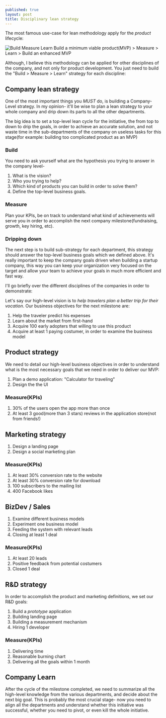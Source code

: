 ```yaml
---
published: true
layout: post
title: Disciplinary lean strategy
---
```

The most famous use-case for lean methodology apply for the _product_ lifecycle:

<img src="http://www.cu-tcdc.com/wp-content/uploads/2014/07/Diagrame-031.jpg" alt="Build Measure Learn" style="max-height: 400px;" />
Build a minimum viable product(MVP) > Measure > Learn > Build an enhanced MVP


Although, I believe this methodology can be applied for other disciplines of the company, and not only for product development.
You just need to build the "Build > Measure > Learn" strategy for each discipline:
 
## Company lean strategy
One of the most important things you *MUST* do, is building a Company-Level strategy. In my opinion- it'll be wise to plan a
lean strategy to your whole company and drip down its parts to all the other departments.

The big idea is to set a top-level lean cycle for the initiative, the from top to down to drip the goals, in order to achieve
an accurate solution, and not waste time in the sub-departments of the company on useless tasks for this stage(for example:
building too complicated product as an MVP)

### Build
You need to ask yourself what are the hypothesis you trying to answer in the company level-

1. What is the vision?
1. Who you trying to help?
1. Which kind of products you can build in order to solve them?
1. Define the top-level business goals.

### Measure
Plan your KPIs, be on track to understand what kind of achievements will serve you in order to accomplish the next company
milestone(fundraising, growth, key hiring, etc).

### Dripping down
The next step is to build sub-strategy for each department, this strategy should answer the top-level business goals which
we defined above.
It's really important to keep the company goals driven when building a startup company, this way you can keep your organization
very focused on the target and allow your team to achieve your goals in much more efficient and fast way.

I'll go briefly over the different disciplines of the companies in order to demonstrate:

Let's say our high-level vision is to *help travelers plan a better trip for their vocation*. Our business objectives for the
next milestone are:

1. Help the traveler predict his expenses
1. Learn about the market from first-hand
1. Acquire 100 early adopters that willing to use this product
1. Acquire at least 1 paying costumer, in order to examine the business model

## Product strategy
We need to detail our high-level business objectives in order to understand what is the most necessary goals that we need
in order to deliver our MVP:

1. Plan a demo application: "Calculator for traveling"
1. Design the the UI

### Measure(KPIs)
1. 30% of the users open the app more than once
1. At least 3 good(more than 3 stars) reviews in the application store(not from friends!)

## Marketing strategy
1. Design a landing page
1. Design a social marketing plan

### Measure(KPIs)
1. At least 30% conversion rate to the website
1. At least 30% conversion rate for download
1. 100 subscribers to the mailing list
1. 400 Facebook likes

## BizDev / Sales
1. Examine different business models
1. Experiment one business model
1. Feeding the system with relevant leads
1. Closing at least 1 deal

### Measure(KPIs)
1. At least 20 leads
1. Positive feedback from potential costumers
1. Closed 1 deal

## R&D strategy
In order to accomplish the product and marketing definitions, we set our R&D goals:

1. Build a *prototype* application
1. Building landing page
1. Building a measurement mechanism
1. Hiring 1 developer

### Measure(KPIs)
1. Delivering time
1. Reasonable burning chart
1. Delivering all the goals within 1 month

## Company Learn
After the cycle of the milestone completed, we need to summarize all the high-level knowledge from the various departments,
and decide about the next big goal.
This is probably the most crucial stage- now you need to align all the departments and understand whether this initiative
was successful, whether you need to pivot, or even kill the whole initiative.